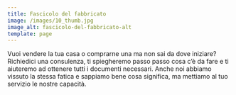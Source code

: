 ```yaml
---
title: Fascicolo del fabbricato
image: /images/10_thumb.jpg
image_alt: fascicolo-del-fabbricato-alt
template: page
---
```

Vuoi vendere la tua casa o comprarne una ma non sai da dove iniziare? Richiedici una consulenza, ti spiegheremo passo passo cosa c’è da fare e ti aiuteremo ad ottenere tutti i documenti necessari. Anche noi abbiamo vissuto la stessa fatica e sappiamo bene cosa significa, ma mettiamo al tuo servizio le nostre capacità.